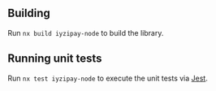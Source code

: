 ## Building

Run `nx build iyzipay-node` to build the library.

## Running unit tests

Run `nx test iyzipay-node` to execute the unit tests via [Jest](https://jestjs.io).

